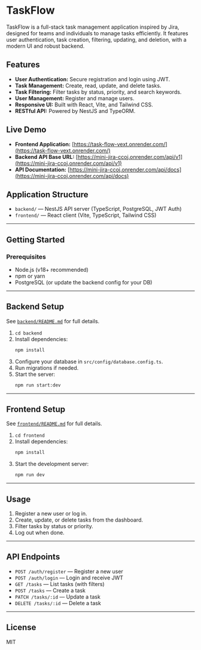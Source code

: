 # TaskFlow

TaskFlow is a full-stack task management application inspired by Jira, designed for teams and individuals to manage tasks efficiently. It features user authentication, task creation, filtering, updating, and deletion, with a modern UI and robust backend.

## Features

- **User Authentication:** Secure registration and login using JWT.
- **Task Management:** Create, read, update, and delete tasks.
- **Task Filtering:** Filter tasks by status, priority, and search keywords.
- **User Management:** Register and manage users.
- **Responsive UI:** Built with React, Vite, and Tailwind CSS.
- **RESTful API:** Powered by NestJS and TypeORM.

## Live Demo

- **Frontend Application:** [https://task-flow-vext.onrender.com/](https://task-flow-vext.onrender.com/)
- **Backend API Base URL:** [https://mini-jira-ccoj.onrender.com/api/v1](https://mini-jira-ccoj.onrender.com/api/v1)
- **API Documentation:** [https://mini-jira-ccoj.onrender.com/api/docs](https://mini-jira-ccoj.onrender.com/api/docs)

## Application Structure

- `backend/` — NestJS API server (TypeScript, PostgreSQL, JWT Auth)
- `frontend/` — React client (Vite, TypeScript, Tailwind CSS)

---

## Getting Started

### Prerequisites

- Node.js (v18+ recommended)
- npm or yarn
- PostgreSQL (or update the backend config for your DB)

---

## Backend Setup

See [`backend/README.md`](./backend/README.md) for full details.

1. `cd backend`
2. Install dependencies:
   ```bash
   npm install
   ```
3. Configure your database in `src/config/database.config.ts`.
4. Run migrations if needed.
5. Start the server:
   ```bash
   npm run start:dev
   ```

---

## Frontend Setup

See [`frontend/README.md`](./frontend/README.md) for full details.

1. `cd frontend`
2. Install dependencies:
   ```bash
   npm install
   ```
3. Start the development server:
   ```bash
   npm run dev
   ```

---

## Usage

1. Register a new user or log in.
2. Create, update, or delete tasks from the dashboard.
3. Filter tasks by status or priority.
4. Log out when done.

---

## API Endpoints

- `POST /auth/register` — Register a new user
- `POST /auth/login` — Login and receive JWT
- `GET /tasks` — List tasks (with filters)
- `POST /tasks` — Create a task
- `PATCH /tasks/:id` — Update a task
- `DELETE /tasks/:id` — Delete a task

---

## License

MIT
